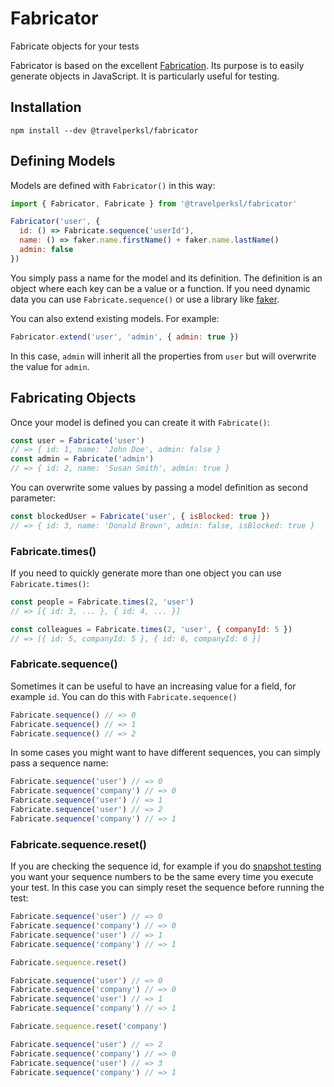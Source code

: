 # Fabricator

Fabricate objects for your tests

Fabricator is based on the excellent
[Fabrication](https://www.fabricationgem.org/). Its purpose is to easily
generate objects in JavaScript. It is particularly useful for testing.

## Installation

`npm install --dev @travelperksl/fabricator`

## Defining Models

Models are defined with `Fabricator()` in this way:

```js
import { Fabricator, Fabricate } from '@travelperksl/fabricator'

Fabricator('user', {
  id: () => Fabricate.sequence('userId'),
  name: () => faker.name.firstName() + faker.name.lastName()
  admin: false
})
```

You simply pass a name for the model and its definition. The definition is an
object where each key can be a value or a function. If you need dynamic data you
can use `Fabricate.sequence()` or use a library like
[faker](https://www.npmjs.com/package/faker).

You can also extend existing models. For example:

```js
Fabricator.extend('user', 'admin', { admin: true })
```

In this case, `admin` will inherit all the properties from `user` but will
overwrite the value for `admin`.

## Fabricating Objects

Once your model is defined you can create it with `Fabricate()`:

```js
const user = Fabricate('user')
// => { id: 1, name: 'John Doe', admin: false }
const admin = Fabricate('admin')
// => { id: 2, name: 'Susan Smith', admin: true }
```

You can overwrite some values by passing a model definition as second parameter:

```js
const blockedUser = Fabricate('user', { isBlocked: true })
// => { id: 3, name: 'Donald Brown', admin: false, isBlocked: true }
```

### Fabricate.times()

If you need to quickly generate more than one object you can use
`Fabricate.times()`:

```js
const people = Fabricate.times(2, 'user')
// => [{ id: 3, ... }, { id: 4, ... }]

const colleagues = Fabricate.times(2, 'user', { companyId: 5 })
// => [{ id: 5, companyId: 5 }, { id: 6, companyId: 6 }]
```

### Fabricate.sequence()

Sometimes it can be useful to have an increasing value for a field, for example
`id`. You can do this with `Fabricate.sequence()`

```js
Fabricate.sequence() // => 0
Fabricate.sequence() // => 1
Fabricate.sequence() // => 2
```

In some cases you might want to have different sequences, you can simply pass a
sequence name:

```js
Fabricate.sequence('user') // => 0
Fabricate.sequence('company') // => 0
Fabricate.sequence('user') // => 1
Fabricate.sequence('user') // => 2
Fabricate.sequence('company') // => 1
```

### Fabricate.sequence.reset()

If you are checking the sequence id, for example if you do
[snapshot testing](https://facebook.github.io/jest/docs/en/snapshot-testing.html)
you want your sequence numbers to be the same every time you execute your test.
In this case you can simply reset the sequence before running the test:

```js
Fabricate.sequence('user') // => 0
Fabricate.sequence('company') // => 0
Fabricate.sequence('user') // => 1
Fabricate.sequence('company') // => 1

Fabricate.sequence.reset()

Fabricate.sequence('user') // => 0
Fabricate.sequence('company') // => 0
Fabricate.sequence('user') // => 1
Fabricate.sequence('company') // => 1

Fabricate.sequence.reset('company')

Fabricate.sequence('user') // => 2
Fabricate.sequence('company') // => 0
Fabricate.sequence('user') // => 3
Fabricate.sequence('company') // => 1
```
